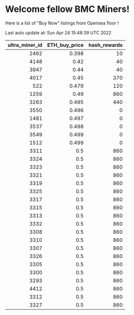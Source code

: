 # Welcome fellow BMC Miners!
Here is a list of "Buy Now" listings from Opensea floor !


Last auto update at: Sun Apr 24 15:48:39 UTC 2022


|   ultra_miner_id |   ETH_buy_price |   hash_rewards |
|-----------------:|----------------:|---------------:|
|             2462 |           0.398 |             10 |
|             4148 |           0.42  |             40 |
|             3947 |           0.44  |             40 |
|             4017 |           0.45  |            370 |
|              522 |           0.479 |            120 |
|             1259 |           0.49  |            860 |
|             3263 |           0.495 |            440 |
|             3550 |           0.496 |              0 |
|             1481 |           0.497 |              0 |
|             3537 |           0.498 |              0 |
|             3549 |           0.499 |              0 |
|             1512 |           0.499 |              0 |
|             3311 |           0.5   |            860 |
|             3324 |           0.5   |            860 |
|             3323 |           0.5   |            860 |
|             3321 |           0.5   |            860 |
|             3319 |           0.5   |            860 |
|             3325 |           0.5   |            860 |
|             3317 |           0.5   |            860 |
|             3315 |           0.5   |            860 |
|             3313 |           0.5   |            860 |
|             3332 |           0.5   |            860 |
|             3308 |           0.5   |            860 |
|             3310 |           0.5   |            860 |
|             3307 |           0.5   |            860 |
|             3326 |           0.5   |            860 |
|             3305 |           0.5   |            860 |
|             3300 |           0.5   |            860 |
|             3293 |           0.5   |            860 |
|             4412 |           0.5   |            860 |
|             3312 |           0.5   |            860 |
|             3327 |           0.5   |            860 |